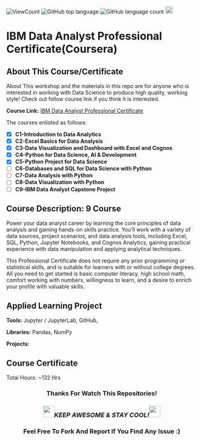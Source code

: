 ![ViewCount](<https://views.whatilearened.today/views/github/BDFD-LearningGround/IBM-Data-Analyst-Professional-Certificate_Coursera_.svg?cache=remove>)
![GitHub top language](<https://img.shields.io/github/languages/top/BDFD-LearningGround/IBM-Data-Analyst-Professional-Certificate_Coursera_?style=flat>)
![GitHub language count](https://img.shields.io/github/languages/count/BDFD-LearningGround/IBM-Data-Analyst-Professional-Certificate_Coursera_?style=flat)
<img height=20 src="https://cdn.jsdelivr.net/gh/bdfd/Personal_Image_Repo/7.Color-Icon/Status/On_Progress.svg" alt="bdfd" />
![<img height=20 src="https://cdn.jsdelivr.net/gh/bdfd/Personal_Image_Repo/7.Color-Icon/Status/github.svg" alt="bdfd" />](https://github.com/bdfd)

# IBM Data Analyst Professional Certificate(Coursera)

## About This Course/Certificate

About This workshop and the materials in this repo are for anyone who is interested in working with Data Science to produce high quality, working style! Check out follow course link if you think it is interested.

**Course Link:** [IBM Data Analyst Professional Certificate](https://www.coursera.org/professional-certificates/ibm-data-analyst)

The courses enlisted as follows:

- [x] **C1-Introduction to Data Analytics**
- [x] **C2-Excel Basics for Data Analysis**
- [x] **C3-Data Visualization and Dashboard with Excel and Cognos**
- [x] **C4-Python for Data Science, AI & Development**
- [x] **C5-Python Project for Data Science**
- [ ] **C6-Databases and SQL for Data Science with Python**
- [ ] **C7-Data Analysis with Python**
- [ ] **C8-Data Visualization with Python**
- [ ] **C9-IBM Data Analyst Capstone Project**

## Course Description: 9 Course

Power your data analyst career by learning the core principles of data analysis and gaining hands-on skills practice. You’ll work with a variety of data sources, project scenarios, and data analysis tools, including Excel, SQL, Python, Jupyter Notebooks, and Cognos Analytics, gaining practical experience with data manipulation and applying analytical techniques.

This Professional Certificate does not require any prior programming or statistical skills, and is suitable for learners with or without college degrees. All you need to get started is basic computer literacy, high school math, comfort working with numbers, willingness to learn, and a desire to enrich your profile with valuable skills.

## Applied Learning Project

**Tools:** Jupyter / JupyterLab, GitHub,

**Libraries:** Pandas, NumPy

**Projects:** 

## Course Certificate

Total Hours: ~132 Hrs

<div align="center">

### Thanks For Watch This Repositories!

### <img src="https://media.giphy.com/media/WUlplcMpOCEmTGBtBW/giphy.gif" width="30"><i>KEEP AWESOME & STAY COOL!</i><img src="https://media.giphy.com/media/WUlplcMpOCEmTGBtBW/giphy.gif" width="30">

### Feel Free To Fork And Report If You Find Any Issue :)

</div>
